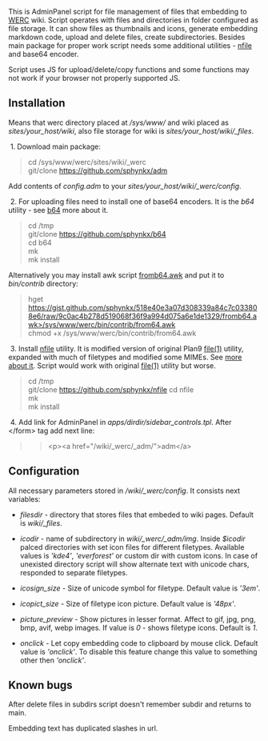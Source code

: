 This is AdminPanel script for file management of files that embedding to [WERC](http://werc.cat-v.org/) wiki. Script operates with files and directories in folder configured as file storage. It can show files as thumbnails and icons, generate embedding markdown code, upload and delete files, create subdirectories. Besides main package for proper work script needs some additional utilities - [nfile](https://github.com/sphynkx/nfile) and base64 encoder.

Script uses JS for upload/delete/copy functions and some functions may not work if your browser not properly supported JS.

## Installation

Means that werc directory placed at _/sys/www/_ and wiki placed as _sites/your&#95;host/wiki_, also file storage for wiki is _sites/your&#95;host/wiki/&#95;files_.

&nbsp;1. Download main package:

> cd /sys/www/werc/sites/wiki/&#95;werc<br>
> git/clone https://github.com/sphynkx/adm

Add contents of _config.adm_ to your _sites/your&#95;host/wiki/&#95;werc/config_.

&nbsp;2. For uploading files need to install one of base64 encoders. It is the _b64_ utility - see [b64](https://github.com/sphynkx/b64) more about it.

> cd /tmp<br>
> git/clone https://github.com/sphynkx/b64<br>
> cd b64<br>
> mk<br>
> mk install<br>

Alternatively you may install awk script [fromb64.awk](https://gist.github.com/sphynkx/518e40e3a07d308339a84c7c033808e6) and put it to _bin/contrib_ directory:

> hget https://gist.github.com/sphynkx/518e40e3a07d308339a84c7c033808e6/raw/9c0ac4b278d519068f36f9a994d075a6e1de1329/fromb64.awk>/sys/www/werc/bin/contrib/from64.awk<br>
> chmod +x /sys/www/werc/bin/contrib/from64.awk<br>

&nbsp;3. Install [nfile](https://github.com/sphynkx/nfile) utility. It is modified version of original Plan9 <a href="http://man.9front.org/1/file">file(1)</a> utility, expanded with much of filetypes and modified some MIMEs. See [more about it](https://github.com/sphynkx/nfile). Script would work with original <a href="http://man.9front.org/1/file">file(1)</a> utility but worse.

> cd /tmp<br>
> git/clone https://github.com/sphynkx/nfile
> cd nfile<br>
> mk<br>
> mk install<br>

&nbsp;4. Add link for AdminPanel in _apps/dirdir/sidebar&#95;controls.tpl_. After &lt;/form&gt; tag add next line:

> > &lt;p&gt;&lt;a href="/wiki/&#95;werc/&#95;adm/"&gt;adm&lt;/a&gt;<br>


## Configuration

All necessary parameters stored in _/wiki/&#95;werc/config_. It consists next variables:

-  _filesdir_ - directory that stores files that embeded to wiki pages. Default is _wiki/&#95;files_.

-  _icodir_ - name of subdirectory in _wiki/&#95;werc/&#95;adm/img_. Inside _$icodir_ palced directories with set icon files for different filetypes. Available values is  _'kde4'_, _'everforest'_ or custom dir with custom icons. In case of unexisted directory script will show alternate text with unicode chars, responded to separate filetypes.

-  _icosign&#95;size_ - Size of unicode symbol for filetype. Default value is _'3em'_.

-  _icopict&#95;size_ - Size of filetype icon picture. Default value is _'48px'_.

-  _picture&#95;preview_ - Show pictures in lesser format. Affect to gif, jpg, png, bmp, avif, webp images. If value is _0_ - shows filetype icons. Default is _1_.

-  _onclick_ - Let copy embedding code to clipboard by mouse click. Default value is _'onclick'_. To disable this feature change this value to something other then _'onclick'_.


## Known bugs

After delete files in subdirs script doesn&#39;t remember subdir and returns to main.

Embedding text has duplicated slashes in url.

